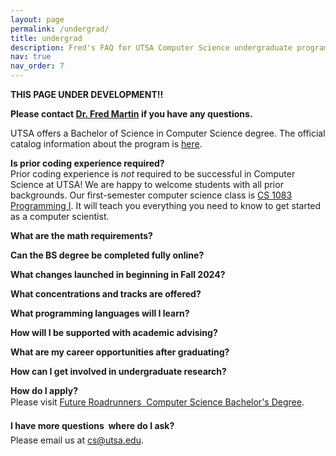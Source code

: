 ```yaml
---
layout: page
permalink: /undergrad/
title: undergrad
description: Fred's FAQ for UTSA Computer Science undergraduate program
nav: true
nav_order: 7
---
```


<!--FAQ format!-->

**THIS PAGE UNDER DEVELOPMENT!!**

**Please contact [Dr. Fred Martin](mailto:fred.martin@utsa.edu) if you have any questions.**

UTSA offers a Bachelor of Science in Computer Science degree. The
official catalog information about the program is <a
href="https://www.utsa.edu/catalog/undergraduate/computer-science">here</a>. 

**Is prior coding experience required?** \
Prior coding experience is *not* required to be successful in Computer Science at UTSA! We are happy to welcome students with all prior backgrounds. Our first-semester computer science class is [CS 1083 Programming I](https://catalog.utsa.edu/search/?P=CS%201083). It will teach you everything you need to know to get started as a computer scientist.

**What are the math requirements?**

**Can the BS degree be completed fully online?**

**What changes launched in beginning in Fall 2024?**

**What concentrations and tracks are offered?**

**What programming languages will I learn?**

**How will I be supported with academic advising?**

**What are my career opportunities after graduating?**

**How can I get involved in undergraduate research?**

**How do I apply?** \
Please visit [Future Roadrunners &#151; Computer Science Bachelor's Degree](https://future.utsa.edu/programs/undergraduate/computer-science/).

**I have more questions &#150; where do I ask?** \
Please email us at [cs@utsa.edu](mailto:cs@utsa.edu).





